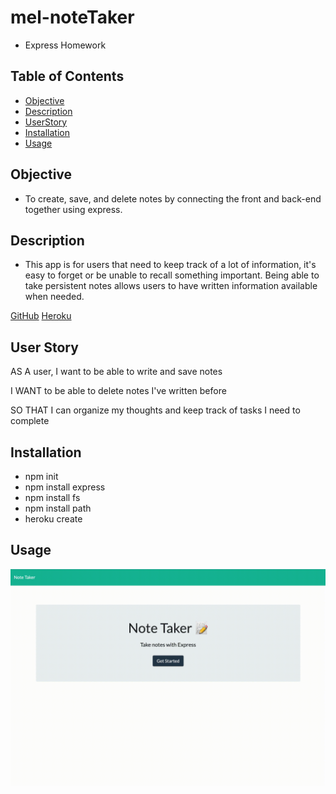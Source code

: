 # mel-noteTaker
- Express Homework

## Table of Contents

* [Objective](#Objective)
* [Description](#Description)
* [UserStory](#UserStory)
* [Installation](#Installation)
* [Usage](#Usage)

 ## Objective
 
 - To create, save, and delete notes by connecting the front and back-end together using express. 

## Description

- This app is for users that need to keep track of a lot of information, it's easy to forget or be unable to recall something important. Being able to take persistent notes allows users to have written information available when needed.

[GitHub](https://github.com/mbostwick1/mel-noteTaker)
[Heroku](https://lit-dusk-28451.herokuapp.com/)
 
 ## User Story

AS A user, I want to be able to write and save notes

I WANT to be able to delete notes I've written before

SO THAT I can organize my thoughts and keep track of tasks I need to complete

  ## Installation

- npm init
- npm install express
- npm install fs
- npm install path
- heroku create

 ## Usage

![Demo](demo.gif)



